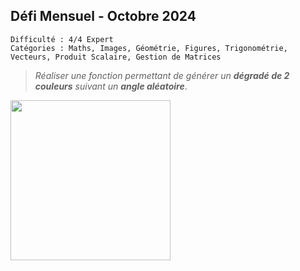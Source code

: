 ## Défi Mensuel - Octobre 2024

```
Difficulté : 4/4 Expert
Catégories : Maths, Images, Géométrie, Figures, Trigonométrie, Vecteurs, Produit Scalaire, Gestion de Matrices
```

> *Réaliser une fonction permettant de générer un **dégradé de 2 couleurs** suivant un **angle aléatoire***.

<img src="thumb.png" width=256px>
